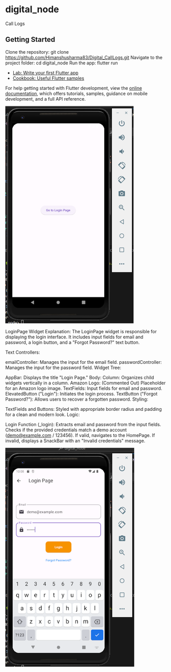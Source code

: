 # digital_node

Call Logs

## Getting Started

Clone the repository: git clone https://github.com/Himanshusharma83/Digital_CallLogs.git
Navigate to the project folder:
 cd digital_node
Run the app: flutter run

- [Lab: Write your first Flutter app](https://docs.flutter.dev/get-started/codelab)
- [Cookbook: Useful Flutter samples](https://docs.flutter.dev/cookbook)

For help getting started with Flutter development, view the
[online documentation](https://docs.flutter.dev/), which offers tutorials,
samples, guidance on mobile development, and a full API reference.

![Your Image Alt Text](assets/ScreenshotLogin.png)

LoginPage Widget Explanation:
The LoginPage widget is responsible for displaying the login interface. It includes input fields for email and password, a login button, and a "Forgot Password?" text button.

Text Controllers:

emailController: Manages the input for the email field.
passwordController: Manages the input for the password field.
Widget Tree:

AppBar: Displays the title "Login Page."
Body:
Column: Organizes child widgets vertically in a column.
Amazon Logo: (Commented Out) Placeholder for an Amazon logo image.
TextFields: Input fields for email and password.
ElevatedButton ("Login"): Initiates the login process.
TextButton ("Forgot Password?"): Allows users to recover a forgotten password.
Styling:

TextFields and Buttons: Styled with appropriate border radius and padding for a clean and modern look.
Logic:

Login Function (_login):
Extracts email and password from the input fields.
Checks if the provided credentials match a demo account (demo@example.com / 123456).
If valid, navigates to the HomePage.
If invalid, displays a SnackBar with an "Invalid credentials" message.

![Your Image Alt Text](assets/ScreenshotLoginPass.png)